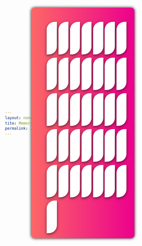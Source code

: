 ```yaml
---
layout: none
tite: Memory Game Simulation
permalink: /memorygame/
---
```


<style>
    * {
        margin: 0;
        padding: 0;
        box-sizing: border-box;
    }

    body{
        display: flex;
        align-items: center;
        justify-content: center;
        min-height: 100vh;
    }

    .card .back-view img{
        max-width: 60px;
    }

    .container{
        height: 720px;
        width: 720px;
        background: linear-gradient(to right, #fc6767, #ec008c);
        border-radius: 10px;
        padding: 25px;
        box-shadow: 0 0 10px;
    }

    .cards,
    .card,
    .view{
        display: flex;
        align-items: center;
        justify-content: center;
    }

    .cards{
        height: 100%;
        width: 100%;
        flex-wrap: wrap;
        justify-content: space-between;
    }

    .cards .card{
        height: calc(100% / 6 - 10px);
        width: calc(100% / 6 - 10px);
        position: relative;
        perspective: 800px;
        transform-style: preserve-3d;
    }

    .cards .card .view {
        width: 100%;
        height: 100%;
        background-color: #fff;
        border-radius: 25px 0;
        box-shadow: 0 3px 10px rgba(0, 0, 0, 0.616);
        position: absolute;
        transition: transform .25s linear;
        backface-visibility: hidden;
        pointer-events: none;
        user-select: none;
    }

    .cards .back-view{
        /* display: none;*/
        transform: rotateY(-180deg);
    }
    .card.flip .back-view{
        transform: rotateY(0);
    }
    .card.flip .front-view{
        transform: rotateY(180deg);
    }

    .card.vibration{
        animation: vibration 0.38s ease-in-out; 
    }

    @keyframes vibration {
        0%,
        100%{
            transform: translateX(0);
        }
        20%{
            transform: translateX(-13px);
        }
        40%{
            transform: translateX(13px);
        }
        60%{
            transform: translateX(-8px);
        }
        80%{
            transform: translateX(8px);
        }
    }
</style>


<html>
    <body>
        <div class="container">
            <ul class="cards">
                <li class="card">
                    <div class="view front-view"></div>
                    <div class="view back-view">
                        <img src="https://github.com/SRIHITAKOTT1213/DVASS/blob/master/images/memory/777.png?raw=true" alt="card-image">
                    </div>
                </li>
                <li class="card">
                    <div class="view front-view"></div>
                    <div class="view back-view">
                        <img src="https://github.com/SRIHITAKOTT1213/DVASS/blob/master/images/memory/cards.png?raw=true" alt="card-image">
                    </div>
                </li>
                <li class="card">
                    <div class="view front-view"></div>
                    <div class="view back-view">
                        <img src="https://github.com/SRIHITAKOTT1213/DVASS/blob/master/images/memory/chance.png?raw=true" alt="card-image">
                    </div>
                </li>
                <li class="card">
                    <div class="view front-view"></div>
                    <div class="view back-view">
                        <img src="https://github.com/SRIHITAKOTT1213/DVASS/blob/master/images/memory/cherry.png?raw=true" alt="card-image">
                    </div>
                </li>
                <li class="card">
                    <div class="view front-view"></div>
                    <div class="view back-view">
                        <img src="https://github.com/SRIHITAKOTT1213/DVASS/blob/master/images/memory/coins.png?raw=true" alt="card-image">
                    </div>
                </li>
                <li class="card">
                    <div class="view front-view"></div>
                    <div class="view back-view">
                        <img src="https://github.com/SRIHITAKOTT1213/DVASS/blob/master/images/memory/darts.png?raw=true" alt="card-image">
                    </div>
                </li>
                <li class="card">
                    <div class="view front-view"></div>
                    <div class="view back-view">
                        <img src="https://github.com/SRIHITAKOTT1213/DVASS/blob/master/images/memory/dealer.png?raw=true" alt="card-image">
                    </div>
                </li>
                <li class="card">
                    <div class="view front-view"></div>
                    <div class="view back-view">
                        <img src="https://github.com/SRIHITAKOTT1213/DVASS/blob/master/images/memory/diamond.png?raw=true" alt="card-image">
                    </div>
                </li>
                <li class="card">
                    <div class="view front-view"></div>
                    <div class="view back-view">
                        <img src="https://github.com/SRIHITAKOTT1213/DVASS/blob/master/images/memory/dice.png?raw=true" alt="card-image">
                    </div>
                </li>
                <li class="card">
                    <div class="view front-view"></div>
                    <div class="view back-view">
                        <img src="https://github.com/SRIHITAKOTT1213/DVASS/blob/master/images/memory/goldcard.png?raw=true" alt="card-image">
                    </div>
                </li>
                <li class="card">
                    <div class="view front-view"></div>
                    <div class="view back-view">
                        <img src="https://github.com/SRIHITAKOTT1213/DVASS/blob/master/images/memory/heart.png?raw=true" alt="card-image">
                    </div>
                </li>
                <li class="card">
                    <div class="view front-view"></div>
                    <div class="view back-view">
                        <img src="https://github.com/SRIHITAKOTT1213/DVASS/blob/master/images/memory/jackpot.png?raw=true" alt="card-image">
                    </div>
                </li>
                <li class="card">
                    <div class="view front-view"></div>
                    <div class="view back-view">
                        <img src="https://github.com/SRIHITAKOTT1213/DVASS/blob/master/images/memory/lemon.png?raw=true" alt="card-image">
                    </div>
                </li>
                <li class="card">
                    <div class="view front-view"></div>
                    <div class="view back-view">
                        <img src="https://github.com/SRIHITAKOTT1213/DVASS/blob/master/images/memory/luck.png?raw=true" alt="card-image">
                    </div>
                </li>
                <li class="card">
                    <div class="view front-view"></div>
                    <div class="view back-view">
                        <img src="https://github.com/SRIHITAKOTT1213/DVASS/blob/master/images/memory/poker.png?raw=true" alt="card-image">
                    </div>
                </li>
                <li class="card">
                    <div class="view front-view"></div>
                    <div class="view back-view">
                        <img src="https://github.com/SRIHITAKOTT1213/DVASS/blob/master/images/memory/slot.png?raw=true" alt="card-image">
                    </div>
                </li>
                <li class="card">
                    <div class="view front-view"></div>
                    <div class="view back-view">
                        <img src="https://github.com/SRIHITAKOTT1213/DVASS/blob/master/images/memory/spades.png?raw=true" alt="card-image">
                    </div>
                </li>
                <li class="card">
                    <div class="view front-view"></div>
                    <div class="view back-view">
                        <img src="https://github.com/SRIHITAKOTT1213/DVASS/blob/master/images/memory/wheel.png?raw=true" alt="card-image">
                    </div>
                </li>
                <li class="card">
                    <div class="view front-view"></div>
                    <div class="view back-view">
                        <img src="https://github.com/SRIHITAKOTT1213/DVASS/blob/master/images/memory/777.png?raw=true" alt="card-image">
                    </div>
                </li>
                <li class="card">
                    <div class="view front-view"></div>
                    <div class="view back-view">
                        <img src="https://github.com/SRIHITAKOTT1213/DVASS/blob/master/images/memory/cards.png?raw=true" alt="card-image">
                    </div>
                </li>
                <li class="card">
                    <div class="view front-view"></div>
                    <div class="view back-view">
                        <img src="https://github.com/SRIHITAKOTT1213/DVASS/blob/master/images/memory/chance.png?raw=true" alt="card-image">
                    </div>
                </li>
                <li class="card">
                    <div class="view front-view"></div>
                    <div class="view back-view">
                        <img src="https://github.com/SRIHITAKOTT1213/DVASS/blob/master/images/memory/cherry.png?raw=true" alt="card-image">
                    </div>
                </li>
                <li class="card">
                    <div class="view front-view"></div>
                    <div class="view back-view">
                        <img src="https://github.com/SRIHITAKOTT1213/DVASS/blob/master/images/memory/coins.png?raw=true" alt="card-image">
                    </div>
                </li>
                <li class="card">
                    <div class="view front-view"></div>
                    <div class="view back-view">
                        <img src="https://github.com/SRIHITAKOTT1213/DVASS/blob/master/images/memory/darts.png?raw=true" alt="card-image">
                    </div>
                </li>
                <li class="card">
                    <div class="view front-view"></div>
                    <div class="view back-view">
                        <img src="https://github.com/SRIHITAKOTT1213/DVASS/blob/master/images/memory/dealer.png?raw=true" alt="card-image">
                    </div>
                </li>
                <li class="card">
                    <div class="view front-view"></div>
                    <div class="view back-view">
                        <img src="https://github.com/SRIHITAKOTT1213/DVASS/blob/master/images/memory/diamond.png?raw=true" alt="card-image">
                    </div>
                </li>
                <li class="card">
                    <div class="view front-view"></div>
                    <div class="view back-view">
                        <img src="https://github.com/SRIHITAKOTT1213/DVASS/blob/master/images/memory/dice.png?raw=true" alt="card-image">
                    </div>
                </li>
                <li class="card">
                    <div class="view front-view"></div>
                    <div class="view back-view">
                        <img src="https://github.com/SRIHITAKOTT1213/DVASS/blob/master/images/memory/goldcard.png?raw=true" alt="card-image">
                    </div>
                </li>
                <li class="card">
                    <div class="view front-view"></div>
                    <div class="view back-view">
                        <img src="https://github.com/SRIHITAKOTT1213/DVASS/blob/master/images/memory/heart.png?raw=true" alt="card-image">
                    </div>
                </li>
                <li class="card">
                    <div class="view front-view"></div>
                    <div class="view back-view">
                        <img src="https://github.com/SRIHITAKOTT1213/DVASS/blob/master/images/memory/jackpot.png?raw=true" alt="card-image">
                    </div>
                </li>
                <li class="card">
                    <div class="view front-view"></div>
                    <div class="view back-view">
                        <img src="https://github.com/SRIHITAKOTT1213/DVASS/blob/master/images/memory/lemon.png?raw=true" alt="card-image">
                    </div>
                </li>
                <li class="card">
                    <div class="view front-view"></div>
                    <div class="view back-view">
                        <img src="https://github.com/SRIHITAKOTT1213/DVASS/blob/master/images/memory/luck.png?raw=true" alt="card-image">
                    </div>
                </li>
                <li class="card">
                    <div class="view front-view"></div>
                    <div class="view back-view">
                        <img src="https://github.com/SRIHITAKOTT1213/DVASS/blob/master/images/memory/poker.png?raw=true" alt="card-image">
                    </div>
                </li>
                <li class="card">
                    <div class="view front-view"></div>
                    <div class="view back-view">
                        <img src="https://github.com/SRIHITAKOTT1213/DVASS/blob/master/images/memory/slot.png?raw=true" alt="card-image">
                    </div>
                </li>
                <li class="card">
                    <div class="view front-view"></div>
                    <div class="view back-view">
                        <img src="https://github.com/SRIHITAKOTT1213/DVASS/blob/master/images/memory/spades.png?raw=true" alt="card-image">
                    </div>
                </li>
                <li class="card">
                    <div class="view front-view"></div>
                    <div class="view back-view">
                        <img src="https://github.com/SRIHITAKOTT1213/DVASS/blob/master/images/memory/wheel.png?raw=true" alt="card-image">
                    </div>
                </li>
        </div>
    </body>
</html>

<script>
    const cards = document.querySelectorAll('.card');
    let cardOne, cardTwo;
    let dis_Deck = false;
    let matchedCard = 0;

    function flipCard(e){
        let clickedCard = e.target;
        
        if(clickedCard !== cardOne && !dis_Deck) {
            clickedCard.classList.add('flip');
            
            if(!cardOne) {
                return cardOne = clickedCard;
            }

            cardTwo = clickedCard;
            dis_Deck = true;

            let cardOneImg = cardOne.querySelector('img').src,
            cardTwoImg = cardTwo.querySelector('img').src;
            matchCards(cardOneImg, cardTwoImg);
        }
    }

    function matchCards(img1, img2){
        if(img1 == img2){ 
            
            matchedCard++;
            if(matchedCard == 40){
                setTimeout(() => {
                    return shuffCard();
                }, 1200);
            }
            
            cardOne.removeEventListener('click', flipCard);
            cardTwo.removeEventListener('click', flipCard);
            cardOne = cardTwo = '';
            return dis_Deck = false;
        }
        else{
            setTimeout(() => {
                cardOne.classList.add('vibration');
                cardTwo.classList.add('vibration');
            }, 400);
            setTimeout(() => {
                cardOne.classList.remove('vibration', 'flip');
                cardTwo.classList.remove('vibration', 'flip');
                cardOne = cardTwo = '';
                dis_Deck = false;
            }, 1200);
        }
    }

    function shuffCard(){
        matchedCard = 0;
        cardOne = cardTwo = '';

        let array = [1, 2, 3, 4, 5, 6, 7, 8, 9 , 10, 11, 12, 13, 14, 15, 16, 17, 18, 1, 2, 3, 4, 5, 6, 7, 8, 9 , 10, 11, 12, 13, 14, 15, 16, 17, 18]
        array.sort(() => Math.random() > 0.5 ? 1 : -1);

        cards.forEach((card) => {
            card.classList.remove('flip');
            card.addEventListener('click', flipCard);
        
        });
    }
    shuffCard();


    cards.forEach(card => {
        card.addEventListener('click', flipCard)

    // card.classList.add('flip')
    });
</script>